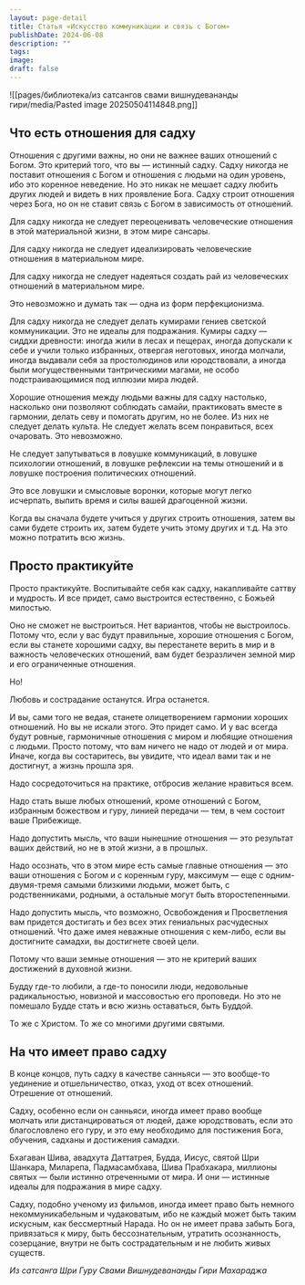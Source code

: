 ```yaml
---
layout: page-detail
title: Статья «Искусство коммуникации и связь с Богом»
publishDate: 2024-06-08
description: ""
tags: 
image: 
draft: false
---
```

![[pages/библиотека/из сатсангов свами вишнудевананды гири/media/Pasted image 20250504114848.png]]
##   Что есть отношения для садху 

 Отношения с другими важны, но они не важнее ваших отношений с Богом. Это критерий того, что вы — истинный садху. Садху никогда не поставит отношения с Богом и отношения с людьми на один уровень, ибо это коренное неведение. Но это никак не мешает садху любить других людей и видеть в них проявление Бога. Садху строит отношения через Бога, но он не ставит связь с Богом в зависимость от отношений.

 Для садху никогда не следует переоценивать человеческие отношения в этой материальной жизни, в этом мире сансары.

 Для садху никогда не следует идеализировать человеческие отношения в материальном мире.

 Для садху никогда не следует надеяться создать рай из человеческих отношений в материальном мире.

 Это невозможно и думать так — одна из форм перфекционизма.

 Для садху никогда не следует делать кумирами гениев светской коммуникации. Это не идеалы для подражания. Кумиры садху — сиддхи древности: иногда жили в лесах и пещерах, иногда допускали к себе и учили только избранных, отвергая неготовых, иногда молчали, иногда выдавали себя за простолюдинов или юродствовали, а иногда были могущественными тантрическими магами, не особо подстраивающимися под иллюзии мира людей.

 Хорошие отношения между людьми важны для садху настолько, насколько они позволяют соблюдать самайи, практиковать вместе в гармонии, делать севу и помогать другим, но не более. Из них не следует делать культа. Не следует желать всем понравиться, всех очаровать. Это невозможно.

 Не следует запутываться в ловушке коммуникаций, в ловушке психологии отношений, в ловушке рефлексии на темы отношений и в ловушке построения политических отношений.

 Это все ловушки и смысловые воронки, которые могут легко исчерпать, выпить время и силы вашей драгоценной жизни.

 Когда вы сначала будете учиться у других строить отношения, затем вы сами будете строить их, затем будете учить этому других и т.д. На это можно потратить всю жизнь.

## Просто практикуйте 

 Просто практикуйте. Воспитывайте себя как садху, накапливайте саттву и мудрость. И все придет, само выстроится естественно, с Божьей милостью.

 Оно не сможет не выстроиться. Нет вариантов, чтобы не выстроилось. Потому что, если у вас будут правильные, хорошие отношения с Богом, если вы станете хорошими садху, вы перестанете верить в мир и в важность человеческих отношений, вам будет безразличен земной мир и его ограниченные отношения.

 Но!

 Любовь и сострадание останутся. Игра останется.

 И вы, сами того не ведая, станете олицетворением гармонии хороших отношений. Но вы не искали этого. Это придет само. И у вас всегда будут ровные, гармоничные отношения с миром и любящие отношения с людьми. Просто потому, что вам ничего не надо от людей и от мира. Иначе, когда вы состаритесь, вы увидите, что идеал вами так и не достигнут, а жизнь прошла зря.

 Надо сосредоточиться на практике, отбросив желание нравиться всем.

 Надо стать выше любых отношений, кроме отношений с Богом, избранным божеством и гуру, линией передачи — тем, в чем состоит ваше Прибежище.

 Надо допустить мысль, что ваши нынешние отношения — это результат ваших действий, но не в этой жизни, а в прошлых.

 Надо осознать, что в этом мире есть самые главные отношения — это ваши отношения с Богом и с коренным гуру, максимум — еще с одним-двумя-тремя самыми близкими людьми, может быть, с родственниками, родными, а остальные могут быть второстепенными.

 Надо допустить мысль, что возможно, Освобождения и Просветления вам придется достигать и без всех этих гениальных расчудесных отношений. Что даже имея неважные отношения с кем-либо, если вы достигните самадхи, вы достигнете своей цели.

 Потому что ваши земные отношения — это не критерий ваших достижений в духовной жизни.

 Будду где-то любили, а где-то поносили люди, недовольные радикальностью, новизной и массовостью его проповеди. Но это не помешало Будде стать и всю жизнь оставаться, быть Буддой.

 То же с Христом. То же со многими другими святыми.

## На что имеет право садху 

 В конце концов, путь садху в качестве санньяси — это вообще-то уединение и отшельничество, отказ, уход от всех отношений. Отрешение от отношений.

 Садху, особенно если он санньяси, иногда имеет право вообще молчать или дистанцироваться от людей, даже юродствовать, если это благословлено его гуру, и это ему необходимо для постижения Бога, обучения, садханы и достижения самадхи.

 Бхагаван Шива, авадхута Даттатрея, Будда, Иисус, святой Шри Шанкара, Миларепа, Падмасамбхава, Шива Прабхакара, миллионы святых — были истинно отреченными от мира. И они — истинные идеалы для подражания в мире садху.

 Садху, подобно ученому из фильмов, иногда имеет право быть немного некоммуникабельным и чудаковатым, ибо не каждый может быть таким искусным, как бессмертный Нарада. Но он не имеет права забыть Бога, привязаться к миру, быть бессознательным, утратить осознанность, созерцание, внутри не быть сострадательным и не любить живых существ.

*Из сатсанга Шри Гуру Свами Вишнудевананды Гири Махараджа*